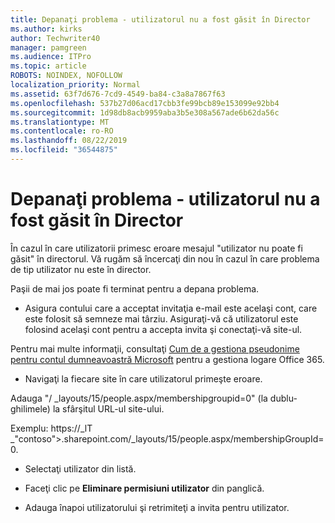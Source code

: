 ```yaml
---
title: Depanaţi problema - utilizatorul nu a fost găsit în Director
ms.author: kirks
author: Techwriter40
manager: pamgreen
ms.audience: ITPro
ms.topic: article
ROBOTS: NOINDEX, NOFOLLOW
localization_priority: Normal
ms.assetid: 63f7d676-7cd9-4549-ba84-c3a8a7867f63
ms.openlocfilehash: 537b27d06acd17cbb3fe99bcb89e153099e92bb4
ms.sourcegitcommit: 1d98db8acb9959aba3b5e308a567ade6b62da56c
ms.translationtype: MT
ms.contentlocale: ro-RO
ms.lasthandoff: 08/22/2019
ms.locfileid: "36544875"
---
```

# <a name="troubleshoot-issue---user-not-found-in-directory"></a>Depanaţi problema - utilizatorul nu a fost găsit în Director

În cazul în care utilizatorii primesc eroare mesajul "utilizator nu poate fi găsit" în directorul. Vă rugăm să încercaţi din nou în cazul în care problema de tip utilizator nu este în director.

Paşii de mai jos poate fi terminat pentru a depana problema.

- Asigura contului care a acceptat invitaţia e-mail este acelaşi cont, care este folosit să semneze mai târziu. Asiguraţi-vă că utilizatorul este folosind acelaşi cont pentru a accepta invita şi conectaţi-vă site-ul. 

Pentru mai multe informaţii, consultaţi [Cum de a gestiona pseudonime pentru contul dumneavoastră Microsoft</a> pentru a gestiona logare Office 365](https://support.microsoft.com/help/12407/microsoft-account-how-to-manage-aliases). 

- Navigaţi la fiecare site în care utilizatorul primeşte eroare. 

Adauga "/ _layouts/15/people.aspx/membershipgroupid=0" (la dublu-ghilimele) la sfârşitul URL-ul site-ului. 

Exemplu: https://_lT _"contoso">.sharepoint.com/_layouts/15/people.aspx/membershipGroupId=0.

- Selectaţi utilizator din listă.

- Faceţi clic pe **Eliminare permisiuni utilizator** din panglică. 
-  Adauga înapoi utilizatorului şi retrimiteţi a invita pentru utilizator.

